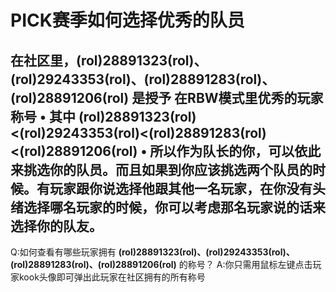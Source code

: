 # PICK赛季如何选择优秀的队员
在社区里，**(rol)28891323(rol)、(rol)29243353(rol)、(rol)28891283(rol)、(rol)28891206(rol)** 是授予 在RBW模式里优秀的玩家称号
• 其中 **(rol)28891323(rol)<(rol)29243353(rol)<(rol)28891283(rol)<(rol)28891206(rol)**
• 所以作为队长的你，可以依此来挑选你的队员。而且如果到你应该挑选两个队员的时候。有玩家跟你说选择他跟其他一名玩家，在你没有头绪选择哪名玩家的时候，你可以考虑那名玩家说的话来选择你的队友。
---
Q:如何查看有哪些玩家拥有 **(rol)28891323(rol)、(rol)29243353(rol)、(rol)28891283(rol)、(rol)28891206(rol)** 的称号？
A:你只需用鼠标左键点击玩家kook头像即可弹出此玩家在社区拥有的所有称号
